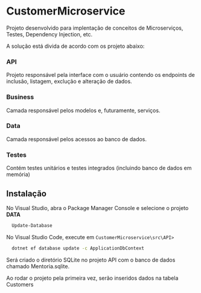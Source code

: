 # CustomerMicroservice

Projeto desenvolvido para implentação de conceitos de Microserviços, Testes, Dependency Injection, etc.

A solução está divida de acordo com os projeto abaixo:

### API
Projeto responsável pela interface com o usuário contendo os endpoints de inclusão, listagem, exclução e alteração de dados.

### Business
Camada responsável pelos modelos e, futuramente, serviços.

### Data
Camada responsável pelos acessos ao banco de dados.

### Testes
Contém testes unitários e testes integrados (incluindo banco de dados em memória)



## Instalação

No Visual Studio, abra o Package Manager Console e selecione o projeto **DATA** 

```bash
  Update-Database
```
    
No Visual Studio Code, execute em `CustomerMicroservice\src\API>`
```bash
  dotnet ef database update -c ApplicationDbContext
```

Será criado o diretório SQLite no projeto API com o banco de dados chamado Mentoria.sqlite.

Ao rodar o projeto pela primeira vez, serão inseridos dados na tabela Customers
